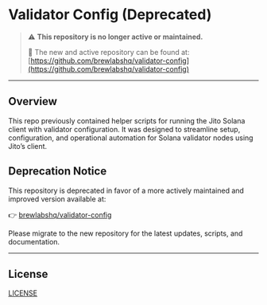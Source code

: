 # Validator Config (Deprecated)

> ⚠️ **This repository is no longer active or maintained.**
>
> 🚀 The new and active repository can be found at: [https://github.com/brewlabshq/validator-config](https://github.com/brewlabshq/validator-config)

---

## Overview

This repo previously contained helper scripts for running the Jito Solana client with validator configuration. It was designed to streamline setup, configuration, and operational automation for Solana validator nodes using Jito’s client.

## Deprecation Notice

This repository is deprecated in favor of a more actively maintained and improved version available at:

👉 [brewlabshq/validator-config](https://github.com/brewlabshq/validator-config)

Please migrate to the new repository for the latest updates, scripts, and documentation.

---

## License

[LICENSE](./LICENSE)
